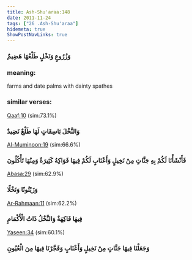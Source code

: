 ```yaml
---
title: Ash-Shu'araa:148
date: 2011-11-24
tags: ["26 .Ash-Shu'araa"]
hidemeta: true 
ShowPostNavLinks: true 
---
```

### وَزُرُوعٍ وَنَخْلٍ طَلْعُهَا هَضِيمٌ
### meaning: 
farms and date palms with dainty spathes
### similar verses: 

[Qaaf:10](/50/10) (sim:73.1%)

### وَالنَّخْلَ بَاسِقَاتٍ لَهَا طَلْعٌ نَضِيدٌ

[Al-Muminoon:19](/23/19) (sim:66.6%)

### فَأَنْشَأْنَا لَكُمْ بِهِ جَنَّاتٍ مِنْ نَخِيلٍ وَأَعْنَابٍ لَكُمْ فِيهَا فَوَاكِهُ كَثِيرَةٌ وَمِنْهَا تَأْكُلُونَ

[Abasa:29](/80/29) (sim:62.9%)

### وَزَيْتُونًا وَنَخْلًا

[Ar-Rahmaan:11](/55/11) (sim:62.2%)

### فِيهَا فَاكِهَةٌ وَالنَّخْلُ ذَاتُ الْأَكْمَامِ

[Yaseen:34](/36/34) (sim:60.1%)

### وَجَعَلْنَا فِيهَا جَنَّاتٍ مِنْ نَخِيلٍ وَأَعْنَابٍ وَفَجَّرْنَا فِيهَا مِنَ الْعُيُونِ
